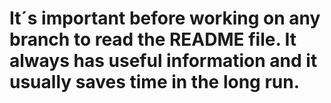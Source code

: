 # It´s important before working on any branch to read the README file. It always has useful information and it usually saves time in the long run.
